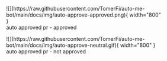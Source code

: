 <figure markdown>
  ![](https://raw.githubusercontent.com/TomerFi/auto-me-bot/main/docs/img/auto-approve-approved.png){ width="800" }
  <figcaption>auto approved pr - approved</figcaption>
</figure>

<figure markdown>
  ![](https://raw.githubusercontent.com/TomerFi/auto-me-bot/main/docs/img/auto-approve-neutral.gif){ width="800" }
  <figcaption>auto approved pr - not approved</figcaption>
</figure>
